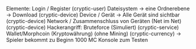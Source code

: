 Elemente:
Login / Register (cryptic-user)
Dateisystem → eine Ordnerebene  → Download (cryptic-device)
Device / Gerät → Alle Gerät sind sichtbar (cryptic-device)
Network / Zusammenschluss von Geräten (Net im Net) (cryptic-device)
Hackerangriff: Bruteforce (Simuliert) (cryptic-service)
Wallet/Morphcoin (Kryptowährung) (ohne Mining) (cryptic-currency)
→ Spieler bekommt zu Beginn 1000 MC
Konsole zum Testen
